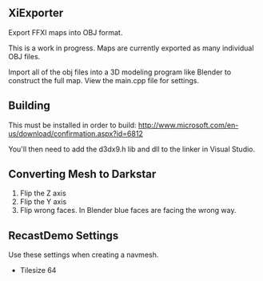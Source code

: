 XiExporter
------------------
Export FFXI maps into OBJ format.

This is a work in progress. Maps are currently exported as many individual OBJ files.

Import all of the obj files into a 3D modeling program like Blender to construct the full map. View the main.cpp file for settings.

## Building

This must be installed in order to build:
http://www.microsoft.com/en-us/download/confirmation.aspx?id=6812

You'll then need to add the d3dx9.h lib and dll to the linker in Visual Studio.

## Converting Mesh to Darkstar

1. Flip the Z axis
2. Flip the Y axis
2. Flip wrong faces. In Blender blue faces are facing the wrong way.

## RecastDemo Settings

Use these settings when creating a navmesh.

* Tilesize 64

